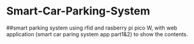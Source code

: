 # Smart-Car-Parking-System

##smart parking system using rfid and rasberry pi pico W, with web application (smart car paring system app part1&2) to show the contents.
